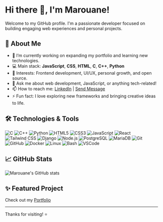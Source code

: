 # Hi there 👋, I'm Marouane!

Welcome to my GitHub profile. I'm a passionate developer focused on building engaging web experiences and personal projects.

## 🚀 About Me

- 🌱 I’m currently working on expanding my portfolio and learning new technologies.
- 💻 Main stack: **JavaScript**, **CSS**, **HTML**, **C**, **C++**, **Python** 
- 🎯 Interests: Frontend development, UI/UX, personal growth, and open source.
- 💬 Ask me about web development, JavaScript, or anything tech-related!
- 📫 How to reach me: <a href="https://www.linkedin.com/in/marouane0107/" target="_blank">LinkedIn</a> | <a href="mailto:marouaneaouzal@gmail.com" target="_blank">Send Message</a>
- ⚡ Fun fact: I love exploring new frameworks and bringing creative ideas to life.

## 🛠️ Technologies & Tools

![C](https://img.shields.io/badge/-C-00599C?style=flat-square&logo=c)
![C++](https://img.shields.io/badge/-C++-00599C?style=flat-square&logo=c%2B%2B)
![Python](https://img.shields.io/badge/-Python-3776AB?style=flat-square&logo=python&logoColor=white)
![HTML5](https://img.shields.io/badge/-HTML5-E34F26?style=flat-square&logo=html5)
![CSS3](https://img.shields.io/badge/-CSS3-1572B6?style=flat-square&logo=css3)
![JavaScript](https://img.shields.io/badge/-JavaScript-F7DF1E?style=flat-square&logo=javascript&logoColor=black)
![React](https://img.shields.io/badge/-React-61DAFB?style=flat-square&logo=react&logoColor=black)
![Tailwind CSS](https://img.shields.io/badge/-Tailwind%20CSS-38B2AC?style=flat-square&logo=tailwind-css&logoColor=white)
![Django](https://img.shields.io/badge/-Django-092E20?style=flat-square&logo=django&logoColor=white)
![Node.js](https://img.shields.io/badge/-Node.js-339933?style=flat-square&logo=node.js&logoColor=white)
![PostgreSQL](https://img.shields.io/badge/-PostgreSQL-336791?style=flat-square&logo=postgresql&logoColor=white)
![MariaDB](https://img.shields.io/badge/-MariaDB-003545?style=flat-square&logo=mariadb&logoColor=white)
![Git](https://img.shields.io/badge/-Git-F05032?style=flat-square&logo=git&logoColor=white)
![GitHub](https://img.shields.io/badge/-GitHub-181717?style=flat-square&logo=github)
![Docker](https://img.shields.io/badge/-Docker-2496ED?style=flat-square&logo=docker&logoColor=white)
![Linux](https://img.shields.io/badge/-Linux-FCC624?style=flat-square&logo=linux&logoColor=black)
![Bash](https://img.shields.io/badge/-Bash-4EAA25?style=flat-square&logo=gnubash&logoColor=white)
![VSCode](https://img.shields.io/badge/-VS%20Code-007ACC?style=flat-square&logo=visual-studio-code)

## 📈 GitHub Stats

![Marouane's GitHub stats](https://github-readme-stats.vercel.app/api?username=Marouane0107&show_icons=true&theme=radical)

## ✨ Featured Project

Check out my [Portfolio](https://portfolio-taupe-psi-29.vercel.app/) 

---

Thanks for visiting! ⭐️

